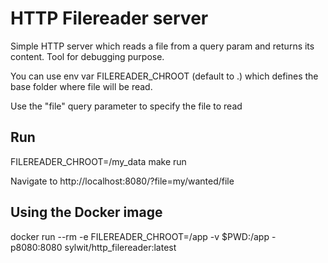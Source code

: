 # HTTP Filereader server

Simple HTTP server which reads a file from a query param
and returns its content. Tool for debugging purpose.

You can use env var FILEREADER_CHROOT (default to .) which defines the base folder where file will be read.

Use the "file" query parameter to specify the file to read

## Run

FILEREADER_CHROOT=/my_data make run

Navigate to http://localhost:8080/?file=my/wanted/file

## Using the Docker image

docker run --rm -e FILEREADER_CHROOT=/app -v $PWD:/app -p8080:8080 sylwit/http_filereader:latest